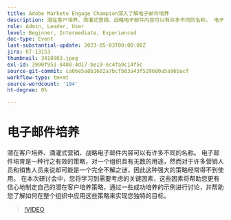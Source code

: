```yaml
---
title: Adobe Marketo Engage Champion深入了解电子邮件培养
description: 潜在客户培养、滴灌式营销、战略电子邮件内容可以有许多不同的名称。 电子邮件培育是一种行之有效的策略，对一个组织具有无数的用途，然而对于许多营销人员和销售人员来说却可能是一个完全不解之谜，因此这种强大的策略经常得不到使用。 在本次研讨会中，您将学习到需要考虑的关键因素，这些因素将帮助您更有信心地制定自己的潜在客户培养策略，通过一些成功培养的示例进行讨论，并帮助您了解如何在整个组织中应用这些策略来实现您独特的目标。
role: Admin, Leader, User
level: Beginner, Intermediate, Experienced
doc-type: Event
last-substantial-update: 2023-05-03T00:00:00Z
jira: KT-13153
thumbnail: 3418903.jpeg
exl-id: 3990f951-8480-4d17-be19-ec4fa9c14f5c
source-git-commit: ca06e5a8b1602a7bcfb83a43f529680a5a96bacf
workflow-type: tm+mt
source-wordcount: '194'
ht-degree: 0%

---
```


# 电子邮件培养

潜在客户培养、滴灌式营销、战略电子邮件内容可以有许多不同的名称。 电子邮件培育是一种行之有效的策略，对一个组织具有无数的用途，然而对于许多营销人员和销售人员来说却可能是一个完全不解之谜，因此这种强大的策略经常得不到使用。 在本次研讨会中，您将学习到需要考虑的关键因素，这些因素将帮助您更有信心地制定自己的潜在客户培养策略，通过一些成功培养的示例进行讨论，并帮助您了解如何在整个组织中应用这些策略来实现您独特的目标。

>[!VIDEO](https://video.tv.adobe.com/v/3418903/?learn=on)
